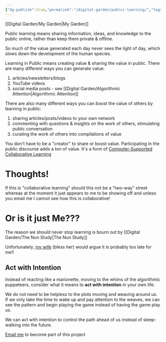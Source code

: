 ```yaml
---
{"dg-publish":true,"permalink":"/digital-garden/public-learning/","tags":["DG"]}
---
```


[[Digital Garden/My Garden\|My Garden]]

Public learning means sharing information, ideas, and knowledge to the public online, rather than keep them private & offline.

So much of the value generated each day never sees the light of day, which slows down the development of the human species.

Learning in Public means creating value & sharing the value in public. There are many different ways you can generate value:

1. articles/newsletters/blogs
2. YouTube videos
3. social media posts - see [[Digital Garden/Algorithmic Attention\|Algorithmic Attention]]

There are also many different ways you can _boost_ the value of others by learning in public:

1. sharing articles/posts/videos to your own network
2. commenting with questions & insights on the work of others, stimulating public conversation
3. curating the work of others into compilations of value

You don't have to be a "creator" to share or boost value. Participating in the public discourse adds a ton of value. It's a form of [Computer-Supported Collaborative Learning](https://en.wikipedia.org/wiki/Computer-supported_collaborative_learning)

# Thoughts!

If this is "collaborative learning" should this not be a "two-way" street whereas at the moment it just appears to me to be showing off and unless you email me I cannot see how this is collaborative!

# Or is it just Me???

The reason we should never stop learning is bourn out by [[Digital Garden/The Nun Study\|The Nun Study]]

Unfortunately, [my wife](https://quiditysupport.com/about/) (bless her) would argue it is probably too late for me!!

## Act with Intention

Instead of reacting like a marionette, moving to the whims of the algorithmic puppeteers, consider what it means to **act with intention** in your own life.

We do not need to be helpless to the plots moving and weaving around us. If we only take the time to wake up and pay attention to the weaves, we can see the pattern and begin playing the game instead of having the game play us.

We can act with intention to control the path ahead of us instead of sleep-walking into the future.

[Email me](mailto:chris@quidity.co.uk) to become part of this project